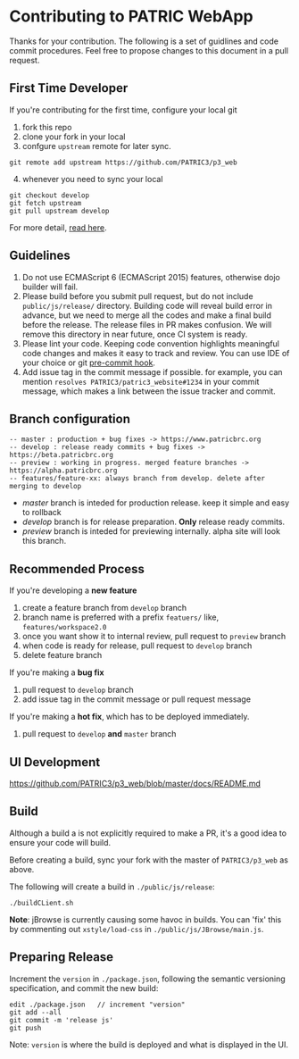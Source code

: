 # Contributing to PATRIC WebApp

Thanks for your contribution. The following is a set of guidlines and code commit procedures. Feel free to propose changes to this document in a pull request.

## First Time Developer

If you're contributing for the first time, configure your local git

1. fork this repo
2. clone your fork in your local
3. confgure `upstream` remote for later sync.

```shell
git remote add upstream https://github.com/PATRIC3/p3_web
```

4. whenever you need to sync your local

```shell
git checkout develop
git fetch upstream
git pull upstream develop
```

For more detail, [read here](https://help.github.com/articles/syncing-a-fork/).



## Guidelines

1. Do not use ECMAScript 6 (ECMAScript 2015) features, otherwise dojo builder will fail.
2. Please build before you submit pull request, but do not include `public/js/release/` directory. Building code will reveal build error in advance, but we need to merge all the codes and make a final build before the release. The release files in PR makes confusion. We will remove this directory in near future,  once CI system is ready.
3. Please lint your code. Keeping code convention highlights meaningful code changes and makes it easy to track and review. You can use IDE of your choice or git [pre-commit hook](./docs/pre-commit-linting.md).
4. Add issue tag in the commit message if possible. for example, you can mention `resolves PATRIC3/patric3_website#1234` in your commit message, which makes a link between the issue tracker and commit.



## Branch configuration

```
-- master : production + bug fixes -> https://www.patricbrc.org
-- develop : release ready commits + bug fixes -> https://beta.patricbrc.org
-- preview : working in progress. merged feature branches -> https://alpha.patricbrc.org
-- features/feature-xx: always branch from develop. delete after merging to develop
```

- *master* branch is inteded for production release. keep it simple and easy to rollback
- *develop* branch is for release preparation. **Only** release ready commits.
- *preview* branch is inteded for previewing internally. alpha site will look this branch.



## Recommended Process

If you're developing a **new feature**

1. create a feature branch from `develop` branch
2. branch name is preferred with a prefix `featuers/` like, `features/workspace2.0`
3. once you want show it to internal review, pull request to `preview` branch
4. when code is ready for release, pull request to `develop` branch
5. delete feature branch


If you're making a **bug fix**

1. pull request to `develop` branch
2. add issue tag in the commit message or pull request message

If you're making a **hot fix**, which has to be deployed immediately.

1. pull request to `develop` **and** `master` branch

## UI Development
https://github.com/PATRIC3/p3_web/blob/master/docs/README.md

## Build

Although a build a is not explicitly required to make a PR, it's a good idea to ensure your code will build.

Before creating a build, sync your fork with the master of `PATRIC3/p3_web` as above.

The following will create a build in `./public/js/release`:

```
./buildCLient.sh
```

**Note**: jBrowse is currently causing some havoc in builds.  You can 'fix' this by commenting out `xstyle/load-css` in `./public/js/JBrowse/main.js`.



## Preparing Release

Increment the `version` in `./package.json`, following the semantic versioning specification, and commit the new build:

```
edit ./package.json   // increment "version"
git add --all
git commit -m 'release js'
git push
```

Note: `version` is where the build is deployed and what is displayed in the UI.